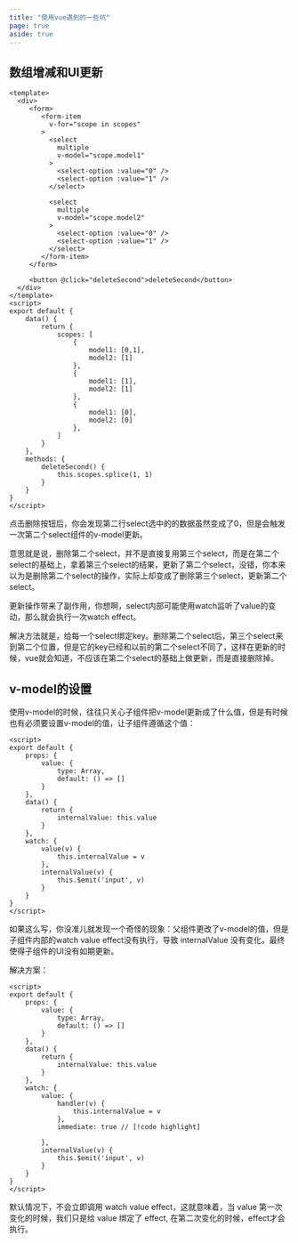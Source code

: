 ```yaml
---
title: "使用vue遇到的一些坑"
page: true
aside: true
---
```


## 数组增减和UI更新
```vue
<template>
  <div>
     <form>
        <form-item
          v-for="scope in scopes"
        >
          <select 
            multiple
            v-model="scope.model1"
          >
            <select-option :value="0" />
            <select-option :value="1" />
          </select>

          <select 
            multiple
            v-model="scope.model2"
          >
            <select-option :value="0" />
            <select-option :value="1" />
          </select>
        </form-item>
     </form>

     <button @click="deleteSecond">deleteSecond</button>
  </div>
</template>
<script>
export default {
    data() {
        return {
            scopes: [
                { 
                    model1: [0,1], 
                    model2: [1] 
                },
                { 
                    model1: [1], 
                    model2: [1] 
                },
                { 
                    model1: [0], 
                    model2: [0] 
                },
            ]
        }
    },
    methods: {
        deleteSecond() {
            this.scopes.splice(1, 1)
        }
    }
}
</script>
```
点击删除按钮后，你会发现第二行select选中的的数据虽然变成了0，但是会触发一次第二个select组件的v-model更新。

意思就是说，删除第二个select，并不是直接复用第三个select，而是在第二个select的基础上，拿着第三个select的结果，更新了第二个select，没错，你本来以为是删除第二个select的操作，实际上却变成了删除第三个select，更新第二个select。

更新操作带来了副作用，你想啊，select内部可能使用watch监听了value的变动，那么就会执行一次watch effect。

解决方法就是，给每一个select绑定key。删除第二个select后，第三个select来到第二个位置，但是它的key已经和以前的第二个select不同了，这样在更新的时候，vue就会知道，不应该在第二个select的基础上做更新，而是直接删除掉。

## v-model的设置
使用v-model的时候，往往只关心子组件把v-model更新成了什么值，但是有时候也有必须要设置v-model的值，让子组件遵循这个值：
```vue
<script>
export default {
    props: {
        value: {
            type: Array,
            default: () => []
        }
    },
    data() {
        return {
            internalValue: this.value
        }
    },
    watch: {
        value(v) {
            this.internalValue = v
        },
        internalValue(v) {
            this.$emit('input', v)
        }
    }
}
</script>
```
如果这么写，你没准儿就发现一个奇怪的现象：父组件更改了v-model的值，但是子组件内部的watch value effect没有执行，导致 internalValue 没有变化，最终使得子组件的UI没有如期更新。

解决方案：
```vue
<script>
export default {
    props: {
        value: {
            type: Array,
            default: () => []
        }
    },
    data() {
        return {
            internalValue: this.value
        }
    },
    watch: {
        value: {
            handler(v) {
                this.internalValue = v
            },
            immediate: true // [!code highlight]
            
        },
        internalValue(v) {
            this.$emit('input', v)
        }
    }
}
</script>
```

默认情况下，不会立即调用 watch value effect，这就意味着，当 value 第一次变化的时候，我们只是给 value 绑定了 effect, 在第二次变化的时候，effect才会执行。